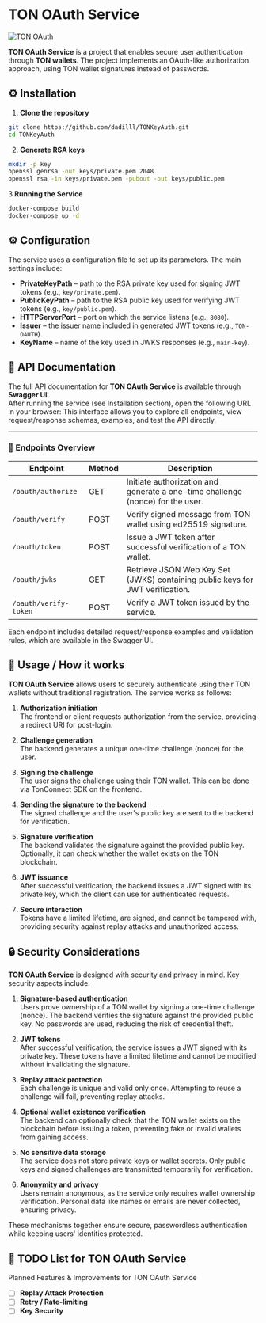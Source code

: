 # TON OAuth Service

![TON OAuth](https://img.shields.io/badge/TON-OAuth-blue)

**TON OAuth Service** is a project that enables secure user authentication through **TON wallets**. The project implements an OAuth-like authorization approach, using TON wallet signatures instead of passwords.

## ⚙️ Installation

1. **Clone the repository**
```bash
git clone https://github.com/dadilll/TONKeyAuth.git
cd TONKeyAuth
```
2. **Generate RSA keys**
```bash
mkdir -p key
openssl genrsa -out keys/private.pem 2048
openssl rsa -in keys/private.pem -pubout -out keys/public.pem
```
3 **Running the Service**
```bash
docker-compose build
docker-compose up -d
```

## ⚙️ Configuration

The service uses a configuration file to set up its parameters. The main settings include:

- **PrivateKeyPath** – path to the RSA private key used for signing JWT tokens (e.g., `key/private.pem`).  
- **PublicKeyPath** – path to the RSA public key used for verifying JWT tokens (e.g., `key/public.pem`).  
- **HTTPServerPort** – port on which the service listens (e.g., `8080`).  
- **Issuer** – the issuer name included in generated JWT tokens (e.g., `TON-OAUTH`).  
- **KeyName** – name of the key used in JWKS responses (e.g., `main-key`).  

## 📄 API Documentation 

The full API documentation for **TON OAuth Service** is available through **Swagger UI**.  
After running the service (see Installation section), open the following URL in your browser:
This interface allows you to explore all endpoints, view request/response schemas, examples, and test the API directly.

---

### 🔹 Endpoints Overview

| Endpoint | Method | Description |
|----------|--------|-------------|
| `/oauth/authorize` | GET | Initiate authorization and generate a one-time challenge (nonce) for the user. |
| `/oauth/verify` | POST | Verify signed message from TON wallet using ed25519 signature. |
| `/oauth/token` | POST | Issue a JWT token after successful verification of a TON wallet. |
| `/oauth/jwks` | GET | Retrieve JSON Web Key Set (JWKS) containing public keys for JWT verification. |
| `/oauth/verify-token` | POST | Verify a JWT token issued by the service. |

 Each endpoint includes detailed request/response examples and validation rules, which are available in the Swagger UI.

## 🚀 Usage / How it works

**TON OAuth Service** allows users to securely authenticate using their TON wallets without traditional registration. The service works as follows:

1. **Authorization initiation**  
   The frontend or client requests authorization from the service, providing a redirect URI for post-login.

2. **Challenge generation**  
   The backend generates a unique one-time challenge (nonce) for the user.

3. **Signing the challenge**  
   The user signs the challenge using their TON wallet. This can be done via TonConnect SDK on the frontend.

4. **Sending the signature to the backend**  
   The signed challenge and the user's public key are sent to the backend for verification.

5. **Signature verification**  
   The backend validates the signature against the provided public key. Optionally, it can check whether the wallet exists on the TON blockchain.

6. **JWT issuance**  
   After successful verification, the backend issues a JWT signed with its private key, which the client can use for authenticated requests.

7. **Secure interaction**  
   Tokens have a limited lifetime, are signed, and cannot be tampered with, providing security against replay attacks and unauthorized access.

## 🔒 Security Considerations

**TON OAuth Service** is designed with security and privacy in mind. Key security aspects include:

1. **Signature-based authentication**  
   Users prove ownership of a TON wallet by signing a one-time challenge (nonce). The backend verifies the signature against the provided public key. No passwords are used, reducing the risk of credential theft.

2. **JWT tokens**  
   After successful verification, the service issues a JWT signed with its private key. These tokens have a limited lifetime and cannot be modified without invalidating the signature.

3. **Replay attack protection**  
   Each challenge is unique and valid only once. Attempting to reuse a challenge will fail, preventing replay attacks.

4. **Optional wallet existence verification**  
   The backend can optionally check that the TON wallet exists on the blockchain before issuing a token, preventing fake or invalid wallets from gaining access.

5. **No sensitive data storage**  
   The service does not store private keys or wallet secrets. Only public keys and signed challenges are transmitted temporarily for verification.

6. **Anonymity and privacy**  
   Users remain anonymous, as the service only requires wallet ownership verification. Personal data like names or emails are never collected, ensuring privacy.

These mechanisms together ensure secure, passwordless authentication while keeping users' identities protected.


## 📝 TODO List for TON OAuth Service 

Planned Features & Improvements for TON OAuth Service

- [ ] **Replay Attack Protection**
- [ ] **Retry / Rate-limiting**
- [ ] **Key Security**